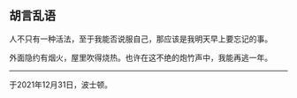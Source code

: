 ## 胡言乱语

人不只有一种活法，至于我能否说服自己，那应该是我明天早上要忘记的事。

外面隐约有烟火，屋里吹得烧热。也许在这不绝的炮竹声中，我能再逃一年。

------

于2021年12月31日，波士顿。
